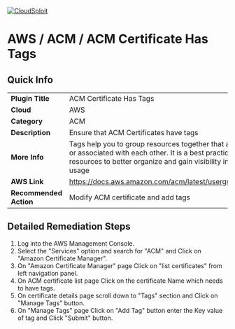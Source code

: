[![CloudSploit](https://cloudsploit.com/img/logo-new-big-text-100.png "CloudSploit")](https://cloudsploit.com)

# AWS / ACM / ACM Certificate Has Tags

## Quick Info

| | |
|-|-|
| **Plugin Title** | ACM Certificate Has Tags |
| **Cloud** | AWS |
| **Category** | ACM |
| **Description** | Ensure that ACM Certificates have tags |
| **More Info** | Tags help you to group resources together that are related to or associated with each other. It is a best practice to tag cloud resources to better organize and gain visibility into their usage |
| **AWS Link** | https://docs.aws.amazon.com/acm/latest/userguide/tags.html |
| **Recommended Action** | Modify ACM certificate and add tags |

## Detailed Remediation Steps
1. Log into the AWS Management Console.
2. Select the "Services" option and search for "ACM" and Click on "Amazon Certificate Manager".
3. On "Amazon Certificate Manager" page Click on "list certificates" from left navigation panel.
4. On ACM certificate list page Click on the certificate Name which needs to have tags.
5. On certificate details page scroll down to "Tags" section and Click on "Manage Tags" button.
6. On "Manage Tags" page Click on "Add Tag" button enter the Key value of tag and Click "Submit" button.
